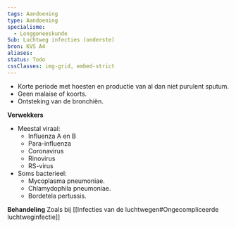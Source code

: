 ```yaml
---
tags: Aandoening
type: Aandoening
specialisme:
  - Longgeneeskunde
Sub: Luchtweg infecties (onderste)
bron: KVS A4
aliases:
status: Todo
cssClasses: img-grid, embed-strict
---
```



- Korte periode met hoesten en productie van al dan niet purulent sputum. 
- Geen malaise of koorts. 
- Ontsteking van de bronchiën.

**Verwekkers**
- Meestal viraal:
	- Influenza A en B
	- Para-influenza
	- Coronavirus
	- Rinovirus
	- RS-virus
- Soms bacterieel: 
	- Mycoplasma pneumoniae.
	- Chlamydophila pneumoniae. 
	- Bordetela pertussis. 

**Behandeling**
Zoals bij  [[Infecties van de luchtwegen#Ongecompliceerde luchtweginfectie]]